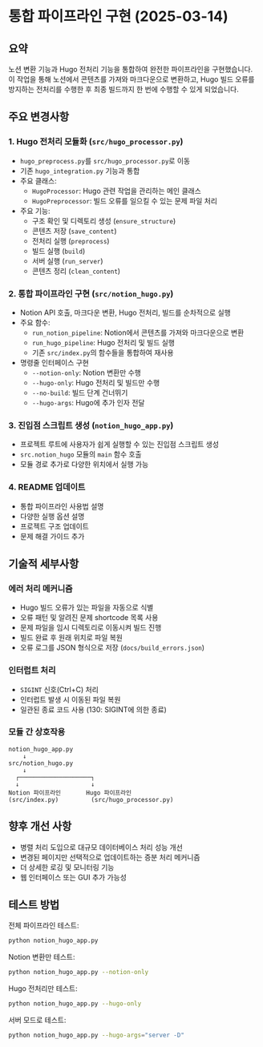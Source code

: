 # 통합 파이프라인 구현 (2025-03-14)

## 요약

노션 변환 기능과 Hugo 전처리 기능을 통합하여 완전한 파이프라인을 구현했습니다. 이 작업을 통해 노션에서 콘텐츠를 가져와 마크다운으로 변환하고, Hugo 빌드 오류를 방지하는 전처리를 수행한 후 최종 빌드까지 한 번에 수행할 수 있게 되었습니다.

## 주요 변경사항

### 1. Hugo 전처리 모듈화 (`src/hugo_processor.py`)

- `hugo_preprocess.py`를 `src/hugo_processor.py`로 이동
- 기존 `hugo_integration.py` 기능과 통합
- 주요 클래스:
  - `HugoProcessor`: Hugo 관련 작업을 관리하는 메인 클래스
  - `HugoPreprocessor`: 빌드 오류를 일으킬 수 있는 문제 파일 처리
- 주요 기능:
  - 구조 확인 및 디렉토리 생성 (`ensure_structure`)
  - 콘텐츠 저장 (`save_content`)
  - 전처리 실행 (`preprocess`)
  - 빌드 실행 (`build`)
  - 서버 실행 (`run_server`)
  - 콘텐츠 정리 (`clean_content`)

### 2. 통합 파이프라인 구현 (`src/notion_hugo.py`)

- Notion API 호출, 마크다운 변환, Hugo 전처리, 빌드를 순차적으로 실행
- 주요 함수:
  - `run_notion_pipeline`: Notion에서 콘텐츠를 가져와 마크다운으로 변환
  - `run_hugo_pipeline`: Hugo 전처리 및 빌드 실행
  - 기존 `src/index.py`의 함수들을 통합하여 재사용
- 명령줄 인터페이스 구현
  - `--notion-only`: Notion 변환만 수행
  - `--hugo-only`: Hugo 전처리 및 빌드만 수행
  - `--no-build`: 빌드 단계 건너뛰기
  - `--hugo-args`: Hugo에 추가 인자 전달

### 3. 진입점 스크립트 생성 (`notion_hugo_app.py`)

- 프로젝트 루트에 사용자가 쉽게 실행할 수 있는 진입점 스크립트 생성
- `src.notion_hugo` 모듈의 `main` 함수 호출
- 모듈 경로 추가로 다양한 위치에서 실행 가능

### 4. README 업데이트

- 통합 파이프라인 사용법 설명
- 다양한 실행 옵션 설명
- 프로젝트 구조 업데이트
- 문제 해결 가이드 추가

## 기술적 세부사항

### 에러 처리 메커니즘

- Hugo 빌드 오류가 있는 파일을 자동으로 식별
- 오류 패턴 및 알려진 문제 shortcode 목록 사용
- 문제 파일을 임시 디렉토리로 이동시켜 빌드 진행
- 빌드 완료 후 원래 위치로 파일 복원
- 오류 로그를 JSON 형식으로 저장 (`docs/build_errors.json`)

### 인터럽트 처리

- `SIGINT` 신호(Ctrl+C) 처리
- 인터럽트 발생 시 이동된 파일 복원
- 일관된 종료 코드 사용 (130: SIGINT에 의한 종료)

### 모듈 간 상호작용

```
notion_hugo_app.py
    ↓
src/notion_hugo.py
    ↓
  ┌────────────────────┐
  ↓                    ↓
Notion 파이프라인       Hugo 파이프라인
(src/index.py)         (src/hugo_processor.py)
```

## 향후 개선 사항

- 병렬 처리 도입으로 대규모 데이터베이스 처리 성능 개선
- 변경된 페이지만 선택적으로 업데이트하는 증분 처리 메커니즘
- 더 상세한 로깅 및 모니터링 기능
- 웹 인터페이스 또는 GUI 추가 가능성

## 테스트 방법

전체 파이프라인 테스트:

```bash
python notion_hugo_app.py
```

Notion 변환만 테스트:

```bash
python notion_hugo_app.py --notion-only
```

Hugo 전처리만 테스트:

```bash
python notion_hugo_app.py --hugo-only
```

서버 모드로 테스트:

```bash
python notion_hugo_app.py --hugo-args="server -D"
```
